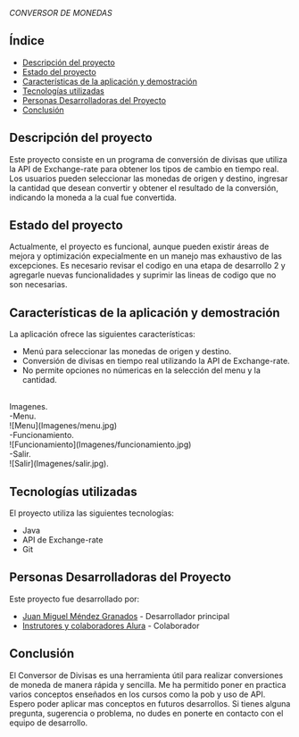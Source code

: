 <em> CONVERSOR DE MONEDAS </em>
## Índice

- [Descripción del proyecto](#descripción-del-proyecto)
- [Estado del proyecto](#estado-del-proyecto)
- [Características de la aplicación y demostración](#características-de-la-aplicación-y-demostración)
- [Tecnologías utilizadas](#tecnologías-utilizadas)
- [Personas Desarrolladoras del Proyecto](#personas-desarrolladoras-del-proyecto)
- [Conclusión](#conclusión)

## Descripción del proyecto

Este proyecto consiste en un programa de conversión de divisas que utiliza la API de Exchange-rate para obtener los tipos de cambio en tiempo real. Los usuarios pueden seleccionar las monedas de origen y destino, ingresar la cantidad que desean convertir y obtener el resultado de la conversión, indicando la moneda a la cual fue convertida.

## Estado del proyecto

Actualmente, el proyecto es funcional, aunque pueden existir áreas de mejora y optimización expecialmente en un manejo mas exhaustivo de las excepciones. Es necesario revisar el codigo en una etapa de desarrollo 2 y agregarle nuevas funcionalidades y suprimir las lineas de codigo que no son necesarias.

## Características de la aplicación y demostración

La aplicación ofrece las siguientes características:

- Menú  para seleccionar las monedas de origen y destino.
- Conversión de divisas en tiempo real utilizando la API de Exchange-rate.
- No permite opciones no númericas en la selección del menu y la cantidad.
<br>
Imagenes.
<br>
-Menu.
<br>
![Menu](Imagenes/menu.jpg)
<br>
-Funcionamiento.
<br>
![Funcionamiento](Imagenes/funcionamiento.jpg)
<br>
-Salir.
<br>
![Salir](Imagenes/salir.jpg).

## Tecnologías utilizadas

El proyecto utiliza las siguientes tecnologías:

- Java
- API de Exchange-rate
- Git

## Personas Desarrolladoras del Proyecto

Este proyecto fue desarrollado por:

- [Juan Miguel Méndez Granados](#) - Desarrollador principal
- [Instrutores y colaboradores Alura](#) - Colaborador

## Conclusión

El Conversor de Divisas es una herramienta útil para realizar conversiones de moneda de manera rápida y sencilla. Me ha permitido poner en practica varios conceptos enseñados en los cursos como la pob y uso de API. Espero poder aplicar mas conceptos en futuros desarrollos. Si tienes alguna pregunta, sugerencia o problema, no dudes en ponerte en contacto con el equipo de desarrollo.
